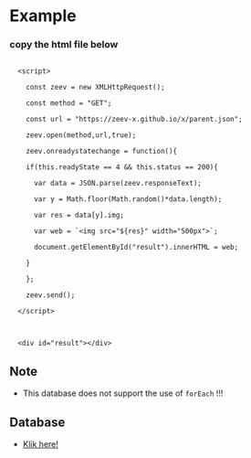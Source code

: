 # Example

### copy the html file below

```

  <script>

    const zeev = new XMLHttpRequest();

    const method = "GET";

    const url = "https://zeev-x.github.io/x/parent.json";

    zeev.open(method,url,true);

    zeev.onreadystatechange = function(){

    if(this.readyState == 4 && this.status == 200){

      var data = JSON.parse(zeev.responseText);

      var y = Math.floor(Math.random()*data.length);

      var res = data[y].img;

      var web = `<img src="${res}" width="500px">`;

      document.getElementById("result").innerHTML = web;

    }

    };

    zeev.send();

  </script>

    

  <div id="result"></div>

```

## Note 

* This database does not support the use of  ``` forEach ```  !!!

## Database 

* [Klik here!](https://zeev-x.github.io/x/parent.json)
